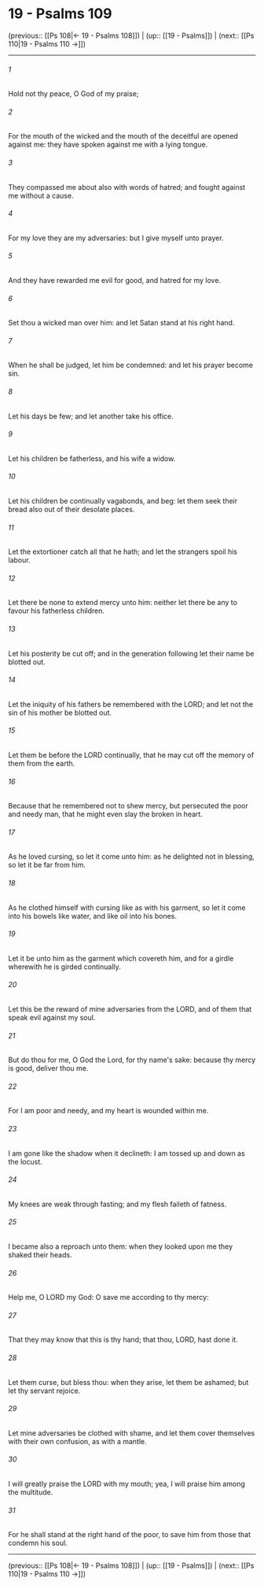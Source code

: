 # 19 - Psalms 109

(previous:: [[Ps 108|← 19 - Psalms 108]]) | (up:: [[19 - Psalms]]) | (next:: [[Ps 110|19 - Psalms 110 →]])

***


###### 1 
Hold not thy peace, O God of my praise; 

###### 2 
For the mouth of the wicked and the mouth of the deceitful are opened against me: they have spoken against me with a lying tongue. 

###### 3 
They compassed me about also with words of hatred; and fought against me without a cause. 

###### 4 
For my love they are my adversaries: but I give myself unto prayer. 

###### 5 
And they have rewarded me evil for good, and hatred for my love. 

###### 6 
Set thou a wicked man over him: and let Satan stand at his right hand. 

###### 7 
When he shall be judged, let him be condemned: and let his prayer become sin. 

###### 8 
Let his days be few; and let another take his office. 

###### 9 
Let his children be fatherless, and his wife a widow. 

###### 10 
Let his children be continually vagabonds, and beg: let them seek their bread also out of their desolate places. 

###### 11 
Let the extortioner catch all that he hath; and let the strangers spoil his labour. 

###### 12 
Let there be none to extend mercy unto him: neither let there be any to favour his fatherless children. 

###### 13 
Let his posterity be cut off; and in the generation following let their name be blotted out. 

###### 14 
Let the iniquity of his fathers be remembered with the LORD; and let not the sin of his mother be blotted out. 

###### 15 
Let them be before the LORD continually, that he may cut off the memory of them from the earth. 

###### 16 
Because that he remembered not to shew mercy, but persecuted the poor and needy man, that he might even slay the broken in heart. 

###### 17 
As he loved cursing, so let it come unto him: as he delighted not in blessing, so let it be far from him. 

###### 18 
As he clothed himself with cursing like as with his garment, so let it come into his bowels like water, and like oil into his bones. 

###### 19 
Let it be unto him as the garment which covereth him, and for a girdle wherewith he is girded continually. 

###### 20 
Let this be the reward of mine adversaries from the LORD, and of them that speak evil against my soul. 

###### 21 
But do thou for me, O God the Lord, for thy name's sake: because thy mercy is good, deliver thou me. 

###### 22 
For I am poor and needy, and my heart is wounded within me. 

###### 23 
I am gone like the shadow when it declineth: I am tossed up and down as the locust. 

###### 24 
My knees are weak through fasting; and my flesh faileth of fatness. 

###### 25 
I became also a reproach unto them: when they looked upon me they shaked their heads. 

###### 26 
Help me, O LORD my God: O save me according to thy mercy: 

###### 27 
That they may know that this is thy hand; that thou, LORD, hast done it. 

###### 28 
Let them curse, but bless thou: when they arise, let them be ashamed; but let thy servant rejoice. 

###### 29 
Let mine adversaries be clothed with shame, and let them cover themselves with their own confusion, as with a mantle. 

###### 30 
I will greatly praise the LORD with my mouth; yea, I will praise him among the multitude. 

###### 31 
For he shall stand at the right hand of the poor, to save him from those that condemn his soul.

***

(previous:: [[Ps 108|← 19 - Psalms 108]]) | (up:: [[19 - Psalms]]) | (next:: [[Ps 110|19 - Psalms 110 →]])
